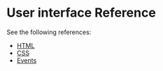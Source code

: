 # User interface Reference

See the following references:

* [HTML](./html-index.md)
* [CSS](./namespace/css.md)
* [Events](./events-index.md)